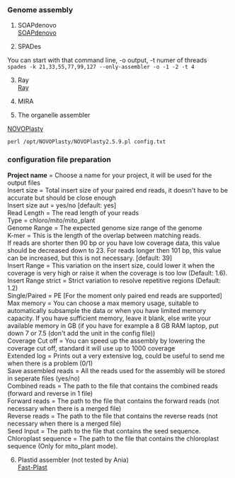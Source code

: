 ### Genome assembly


1. SOAPdenovo  
[SOAPdenovo](https://github.com/aquaskyline/SOAPdenovo2)

2. SPADes

You can start with that command line, -o output, -t numer of threads  
`spades -k 21,33,55,77,99,127 --only-assembler -o -1 -2 -t 4 `  

3. Ray  
[Ray](http://denovoassembler.sourceforge.net/manual.html)

4. MIRA  

5. The organelle assembler  

[NOVOPlasty](https://github.com/ndierckx/NOVOPlasty)

`perl /opt/NOVOPlasty/NOVOPlasty2.5.9.pl config.txt`

### configuration file preparation

**Project name**         = Choose a name for your project, it will be used for the output files  
Insert size          = Total insert size of your paired end reads, it doesn't have to be accurate but should be close enough  
Insert size aut      = yes/no [default: yes]  
Read Length          = The read length of your reads  
Type                 = chloro/mito/mito_plant  
Genome Range         = The expected genome size range of the genome  
K-mer                = This is the length of the overlap between matching reads.  
                       If reads are shorter then 90 bp or you have low coverage data, this value should be decreased down to 23.
                       For reads longer then 101 bp, this value can be increased, but this is not necessary. [default: 39]  
Insert Range         = This variation on the insert size, could lower it when the coverage is very high or raise it when the
                       coverage is too low (Default: 1.6).  
Insert Range strict  = Strict variation to resolve repetitive regions (Default: 1.2)  
Single/Paired        = PE [For the moment only paired end reads are supported]  
Max memory           = You can choose a max memory usage, suitable to automatically subsample the data or when you have limited
                       memory capacity. If you have sufficient memory, leave it blank, else write your available memory in GB
                       (if you have for example a 8 GB RAM laptop, put down 7 or 7.5 (don't add the unit in the config file))  
Coverage Cut off     = You can speed up the assembly by lowering the coverage cut off, standard it will use up to 1000 coverage  
Extended log         = Prints out a very extensive log, could be useful to send me when there is a problem  (0/1)  
Save assembled reads = All the reads used for the assembly will be stored in seperate files (yes/no)  
Combined reads       = The path to the file that contains the combined reads (forward and reverse in 1 file)  
Forward reads        = The path to the file that contains the forward reads (not necessary when there is a merged file)  
Reverse reads        = The path to the file that contains the reverse reads (not necessary when there is a merged file)  
Seed Input           = The path to the file that contains the seed sequence.   
Chloroplast sequence = The path to the file that contains the chloroplast sequence (Only for mito_plant mode).  


6. Plastid assembler (not tested by Ania)   
[Fast-Plast](https://github.com/mrmckain/Fast-Plast)

